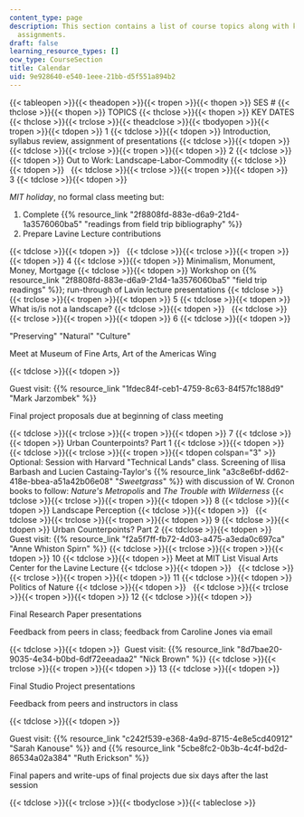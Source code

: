 ```yaml
---
content_type: page
description: This section contains a list of course topics along with key dates for
  assignments.
draft: false
learning_resource_types: []
ocw_type: CourseSection
title: Calendar
uid: 9e928640-e540-1eee-21bb-d5f551a894b2
---
```

{{< tableopen >}}{{< theadopen >}}{{< tropen >}}{{< thopen >}}
SES #
{{< thclose >}}{{< thopen >}}
TOPICS
{{< thclose >}}{{< thopen >}}
KEY DATES
{{< thclose >}}{{< trclose >}}{{< theadclose >}}{{< tbodyopen >}}{{< tropen >}}{{< tdopen >}}
1
{{< tdclose >}}{{< tdopen >}}
Introduction, syllabus review, assignment of presentations
{{< tdclose >}}{{< tdopen >}}
 
{{< tdclose >}}{{< trclose >}}{{< tropen >}}{{< tdopen >}}
2
{{< tdclose >}}{{< tdopen >}}
Out to Work: Landscape-Labor-Commodity
{{< tdclose >}}{{< tdopen >}}
 
{{< tdclose >}}{{< trclose >}}{{< tropen >}}{{< tdopen >}}
3
{{< tdclose >}}{{< tdopen >}}

*MIT holiday*, no formal class meeting but:

1. Complete {{% resource_link "2f8808fd-883e-d6a9-21d4-1a3576060ba5" "readings from field trip bibliography" %}}
2. Prepare Lavine Lecture contributions

{{< tdclose >}}{{< tdopen >}}
 
{{< tdclose >}}{{< trclose >}}{{< tropen >}}{{< tdopen >}}
4
{{< tdclose >}}{{< tdopen >}}
Minimalism, Monument, Money, Mortgage
{{< tdclose >}}{{< tdopen >}}
Workshop on {{% resource_link "2f8808fd-883e-d6a9-21d4-1a3576060ba5" "field trip readings" %}}; run-through of Lavin lecture presentations
{{< tdclose >}}{{< trclose >}}{{< tropen >}}{{< tdopen >}}
5
{{< tdclose >}}{{< tdopen >}}
What is/is not a landscape?
{{< tdclose >}}{{< tdopen >}}
 
{{< tdclose >}}{{< trclose >}}{{< tropen >}}{{< tdopen >}}
6
{{< tdclose >}}{{< tdopen >}}

"Preserving" "Natural" "Culture"

Meet at Museum of Fine Arts, Art of the Americas Wing

{{< tdclose >}}{{< tdopen >}}

Guest visit: {{% resource_link "1fdec84f-ceb1-4759-8c63-84f57fc188d9" "Mark Jarzombek" %}}

Final project proposals due at beginning of class meeting

{{< tdclose >}}{{< trclose >}}{{< tropen >}}{{< tdopen >}}
7
{{< tdclose >}}{{< tdopen >}}
Urban Counterpoints? Part 1
{{< tdclose >}}{{< tdopen >}}
 
{{< tdclose >}}{{< trclose >}}{{< tropen >}}{{< tdopen colspan="3" >}}
Optional: Session with Harvard "Technical Lands" class. Screening of Ilisa Barbash and Lucien Castaing-Taylor's {{% resource_link "a3c8e6bf-dd62-418e-bbea-a51a42b06e08" "*Sweetgrass*" %}} with discussion of W. Cronon books to follow: *Nature's Metropolis* and *The Trouble with Wilderness*
{{< tdclose >}}{{< trclose >}}{{< tropen >}}{{< tdopen >}}
8
{{< tdclose >}}{{< tdopen >}}
Landscape Perception
{{< tdclose >}}{{< tdopen >}}
 
{{< tdclose >}}{{< trclose >}}{{< tropen >}}{{< tdopen >}}
9
{{< tdclose >}}{{< tdopen >}}
Urban Counterpoints? Part 2
{{< tdclose >}}{{< tdopen >}}
Guest visit: {{% resource_link "f2a5f7ff-fb72-4d03-a475-a3eda0c697ca" "Anne Whiston Spirn" %}}
{{< tdclose >}}{{< trclose >}}{{< tropen >}}{{< tdopen >}}
10
{{< tdclose >}}{{< tdopen >}}
Meet at MIT List Visual Arts Center for the Lavine Lecture
{{< tdclose >}}{{< tdopen >}}
 
{{< tdclose >}}{{< trclose >}}{{< tropen >}}{{< tdopen >}}
11
{{< tdclose >}}{{< tdopen >}}
Politics of Nature
{{< tdclose >}}{{< tdopen >}}
 
{{< tdclose >}}{{< trclose >}}{{< tropen >}}{{< tdopen >}}
12
{{< tdclose >}}{{< tdopen >}}

Final Research Paper presentations

Feedback from peers in class; feedback from Caroline Jones via email

{{< tdclose >}}{{< tdopen >}}
 Guest visit: {{% resource_link "8d7bae20-9035-4e34-b0bd-6df72eeadaa2" "Nick Brown" %}}
{{< tdclose >}}{{< trclose >}}{{< tropen >}}{{< tdopen >}}
13
{{< tdclose >}}{{< tdopen >}}

Final Studio Project presentations

Feedback from peers and instructors in class

{{< tdclose >}}{{< tdopen >}}

Guest visit: {{% resource_link "c242f539-e368-4a9d-8715-4e8e5cd40912" "Sarah Kanouse" %}} and {{% resource_link "5cbe8fc2-0b3b-4c4f-bd2d-86534a02a384" "Ruth Erickson" %}}

Final papers and write-ups of final projects due six days after the last session

{{< tdclose >}}{{< trclose >}}{{< tbodyclose >}}{{< tableclose >}}